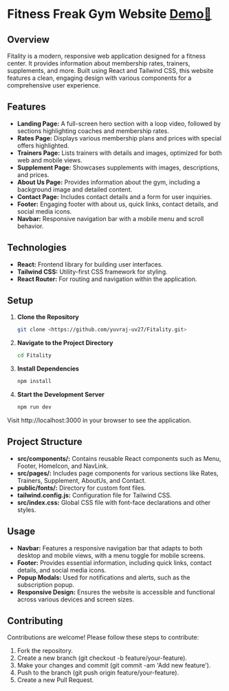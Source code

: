 # Fitness Freak Gym Website [Demo🚀](https://fitality.netlify.app)

## Overview

Fitality is a modern, responsive web application designed for a fitness center. It provides information about membership rates, trainers, supplements, and more. Built using React and Tailwind CSS, this website features a clean, engaging design with various components for a comprehensive user experience.

## Features

- **Landing Page:** A full-screen hero section with a loop video, followed by sections highlighting coaches and membership rates.
- **Rates Page:** Displays various membership plans and prices with special offers highlighted.
- **Trainers Page:** Lists trainers with details and images, optimized for both web and mobile views.
- **Supplement Page:** Showcases supplements with images, descriptions, and prices.
- **About Us Page:** Provides information about the gym, including a background image and detailed content.
- **Contact Page:** Includes contact details and a form for user inquiries.
- **Footer:** Engaging footer with about us, quick links, contact details, and social media icons.
- **Navbar:** Responsive navigation bar with a mobile menu and scroll behavior.

## Technologies

- **React:** Frontend library for building user interfaces.
- **Tailwind CSS:** Utility-first CSS framework for styling.
- **React Router:** For routing and navigation within the application.

## Setup

1. **Clone the Repository**

   ```bash
   git clone <https://github.com/yuvraj-uv27/Fitality.git>

2. **Navigate to the Project Directory**

   ```bash
   cd Fitality

3. **Install Dependencies**

    ```bash 
    npm install

4. **Start the Development Server**

    ```bash
    npm run dev

Visit http://localhost:3000 in your browser to see the application.


## Project Structure

- **src/components/:** Contains reusable React components such as Menu, Footer, HomeIcon, and NavLink.
- **src/pages/:** Includes page components for various sections like Rates, Trainers, Supplement, AboutUs, and Contact.
- **public/fonts/:** Directory for custom font files.
- **tailwind.config.js:** Configuration file for Tailwind CSS.
- **src/index.css:** Global CSS file with font-face declarations and other styles.


## Usage
- **Navbar:** Features a responsive navigation bar that adapts to both desktop and mobile views, with a menu toggle for mobile screens.
- **Footer:** Provides essential information, including quick links, contact details, and social media icons.
- **Popup Modals:** Used for notifications and alerts, such as the subscription popup.
- **Responsive Design:** Ensures the website is accessible and functional across various devices and screen sizes.

## Contributing
Contributions are welcome! Please follow these steps to contribute:

1. Fork the repository.
2. Create a new branch (git checkout -b feature/your-feature).
3. Make your changes and commit (git commit -am 'Add new feature').
4. Push to the branch (git push origin feature/your-feature).
5. Create a new Pull Request.



